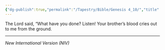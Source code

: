 ```yaml
---
{"dg-publish":true,"permalink":"/Tapestry/Bible/Genesis 4_10/","title":"Genesis 4:10","hide":true,"tags":["bible"],"dgHomeLink":true,"dgShowLocalGraph":true,"dgEnableSearch":true}
---
```


The Lord said, “What have you done? Listen! Your brother’s blood cries out to me from the ground.

---
*New International Version (NIV)*
